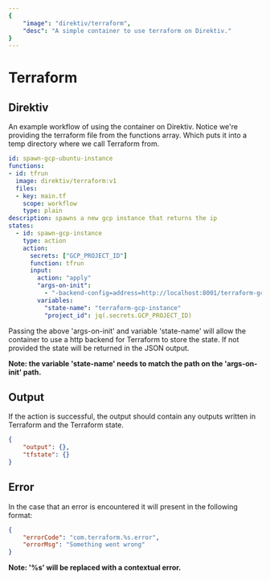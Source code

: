 ```yaml
---
{
    "image": "direktiv/terraform",
    "desc": "A simple container to use terraform on Direktiv."
}
---
```


# Terraform

## Direktiv
An example workflow of using the container on Direktiv. Notice we're providing the terraform file from the functions array. Which puts it into a temp directory where we call Terraform from.

```yaml
id: spawn-gcp-ubuntu-instance
functions:
- id: tfrun
  image: direktiv/terraform:v1
  files:
  - key: main.tf
    scope: workflow
    type: plain
description: spawns a new gcp instance that returns the ip
states:
  - id: spawn-gcp-instance
    type: action
    action:
      secrets: ["GCP_PROJECT_ID"]
      function: tfrun
      input: 
        action: "apply"
        "args-on-init":
          - "-backend-config=address=http://localhost:8001/terraform-gcp-instance"
        variables:
          "state-name": "terraform-gcp-instance"
          "project_id": jq(.secrets.GCP_PROJECT_ID)
```

Passing the above 'args-on-init' and variable 'state-name' will allow the container to use a http backend for Terraform to store the state. If not provided the state will be returned in the JSON output.

**Note: the variable 'state-name' needs to match the path on the 'args-on-init' path.**

## Output

If the action is successful, the output should contain any outputs written in Terraform and the Terraform state.

```json
{
    "output": {},
    "tfstate": {}
}
```

## Error

In the case that an error is encountered it will present in the following format:

```json
{
    "errorCode": "com.terraform.%s.error",
    "errorMsg": "Something went wrong"
}
```

**Note: '%s' will be replaced with a contextual error.**
